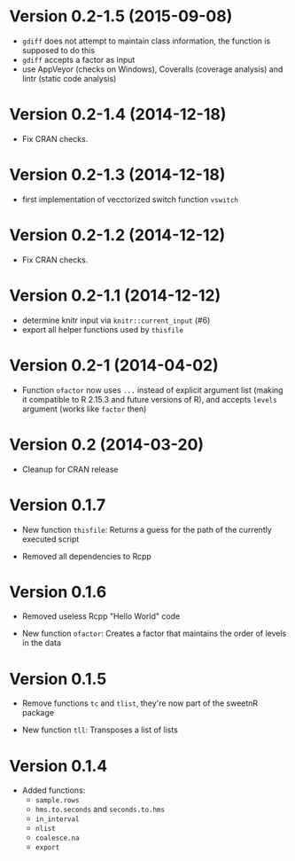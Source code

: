 Version 0.2-1.5 (2015-09-08)
===

- `gdiff` does not attempt to maintain class information, the function is
  supposed to do this
- `gdiff` accepts a factor as input
- use AppVeyor (checks on Windows), Coveralls (coverage analysis) and lintr
  (static code analysis)

Version 0.2-1.4 (2014-12-18)
===

- Fix CRAN checks.

Version 0.2-1.3 (2014-12-18)
===

- first implementation of vecctorized switch function `vswitch`

Version 0.2-1.2 (2014-12-12)
===

- Fix CRAN checks.

Version 0.2-1.1 (2014-12-12)
===

- determine knitr input via `knitr::current_input` (#6)
- export all helper functions used by `thisfile`

Version 0.2-1 (2014-04-02)
===

- Function `ofactor` now uses `...` instead of explicit argument list (making it
  compatible to R 2.15.3 and future versions of R), and accepts `levels`
  argument (works like `factor` then)

Version 0.2 (2014-03-20)
===

- Cleanup for CRAN release

Version 0.1.7
===

- New function `thisfile`: Returns a guess for the path of the currently
  executed script

- Removed all dependencies to Rcpp

Version 0.1.6
===

- Removed useless Rcpp "Hello World" code

- New function `ofactor`: Creates a factor that maintains the order of levels
  in the data

Version 0.1.5
===

- Remove functions `tc` and `tlist`, they're now part of the sweetnR package

- New function `tll`: Transposes a list of lists

Version 0.1.4
===

- Added functions:
    - `sample.rows`
    - `hms.to.seconds` and `seconds.to.hms`
    - `in_interval`
    - `nlist`
    - `coalesce.na`
    - `export`
